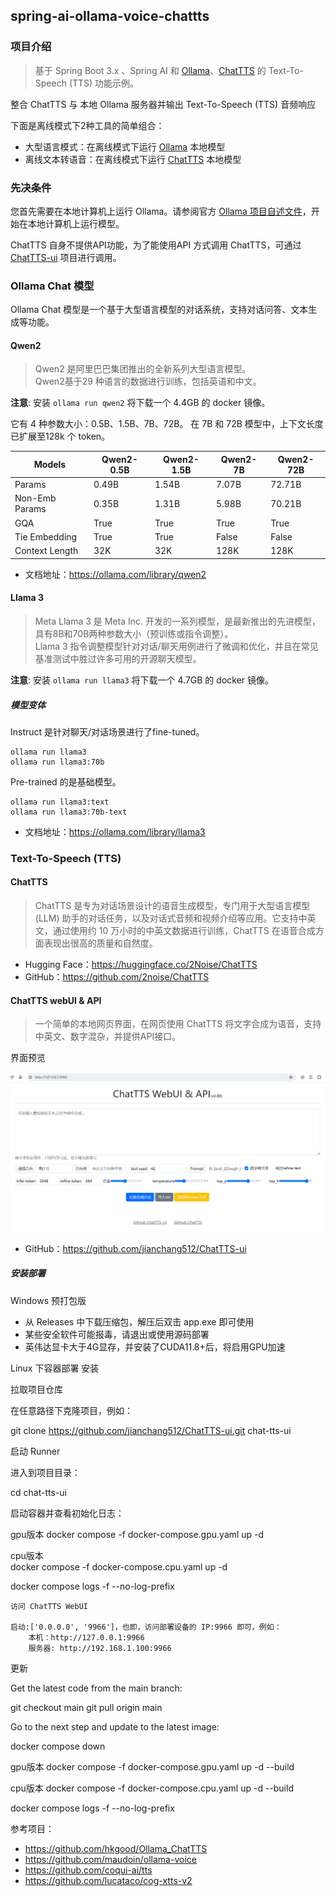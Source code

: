 ## spring-ai-ollama-voice-chattts

### 项目介绍

> 基于 Spring Boot 3.x 、Spring AI 和 [Ollama](https://ollama.com/)、[ChatTTS](https://chattts.com/) 的 Text-To-Speech (TTS) 功能示例。

整合 ChatTTS 与 本地 Ollama 服务器并输出 Text-To-Speech (TTS) 音频响应

下面是离线模式下2种工具的简单组合：

- 大型语言模式：在离线模式下运行 [Ollama](https://ollama.com/) 本地模型
- 离线文本转语音：在离线模式下运行 [ChatTTS](https://github.com/2noise/ChatTTS) 本地模型

### 先决条件

您首先需要在本地计算机上运行 Ollama。请参阅官方 [Ollama 项目自述文件](https://github.com/ollama/ollama "Ollama 项目自述文件")，开始在本地计算机上运行模型。

ChatTTS 自身不提供API功能，为了能使用API 方式调用 ChatTTS，可通过 [ChatTTS-ui](https://github.com/jianchang512/ChatTTS-ui) 项目进行调用。

### Ollama Chat 模型

Ollama Chat 模型是一个基于大型语言模型的对话系统，支持对话问答、文本生成等功能。

#### Qwen2

> Qwen2 是阿里巴巴集团推出的全新系列大型语言模型。<br/>
Qwen2基于29 种语言的数据进行训练，包括英语和中文。

**注意**: 安装 `ollama run qwen2` 将下载一个 4.4GB 的 docker 镜像。

它有 4 种参数大小：0.5B、1.5B、7B、72B。
在 7B 和 72B 模型中，上下文长度已扩展至128k 个 token。

| Models       | Qwen2-0.5B | Qwen2-1.5B | Qwen2-7B | Qwen2-72B |
|--------------|------------|------------|----------|-----------|
| Params       | 0.49B      | 1.54B      | 7.07B    | 72.71B    |
| Non-Emb Params | 0.35B    | 1.31B      | 5.98B    | 70.21B    |
| GQA          | True       | True       | True     | True      |
| Tie Embedding | True      | True       | False    | False     |
| Context Length | 32K      | 32K        | 128K     | 128K      |

- 文档地址：https://ollama.com/library/qwen2

#### Llama 3

> Meta Llama 3 是 Meta Inc. 开发的一系列模型，是最新推出的先进模型，具有8B和70B两种参数大小（预训练或指令调整）。<br/>
Llama 3 指令调整模型针对对话/聊天用例进行了微调和优化，并且在常见基准测试中胜过许多可用的开源聊天模型。

**注意**: 安装 `ollama run llama3` 将下载一个 4.7GB 的 docker 镜像。

##### 模型变体

Instruct 是针对聊天/对话场景进行了fine-tuned。

```shell
ollama run llama3
ollama run llama3:70b
```

Pre-trained 的是基础模型。

```shell
ollama run llama3:text
ollama run llama3:70b-text
```

- 文档地址：https://ollama.com/library/llama3

### Text-To-Speech (TTS)

#### ChatTTS

> ChatTTS 是专为对话场景设计的语音生成模型，专门用于大型语言模型 (LLM) 助手的对话任务，以及对话式音频和视频介绍等应用。它支持中英文，通过使用约 10 万小时的中英文数据进行训练，ChatTTS 在语音合成方面表现出很高的质量和自然度。

- Hugging Face：https://huggingface.co/2Noise/ChatTTS
- GitHub：https://github.com/2noise/ChatTTS

#### ChatTTS webUI & API

> 一个简单的本地网页界面，在网页使用 ChatTTS 将文字合成为语音，支持中英文、数字混杂，并提供API接口。

界面预览

![](./ChatTTS-ui.png)

- GitHub：https://github.com/jianchang512/ChatTTS-ui

##### 安装部署

Windows 预打包版

- 从 Releases 中下载压缩包，解压后双击 app.exe 即可使用
- 某些安全软件可能报毒，请退出或使用源码部署
- 英伟达显卡大于4G显存，并安装了CUDA11.8+后，将启用GPU加速

Linux 下容器部署
安装

拉取项目仓库

在任意路径下克隆项目，例如：

git clone https://github.com/jianchang512/ChatTTS-ui.git chat-tts-ui

启动 Runner

进入到项目目录：

cd chat-tts-ui

启动容器并查看初始化日志：

gpu版本
docker compose -f docker-compose.gpu.yaml up -d

cpu版本    
docker compose -f docker-compose.cpu.yaml up -d

docker compose logs -f --no-log-prefix

    访问 ChatTTS WebUI

    启动:['0.0.0.0', '9966']，也即，访问部署设备的 IP:9966 即可，例如：
        本机：http://127.0.0.1:9966
        服务器: http://192.168.1.100:9966

更新

Get the latest code from the main branch:

git checkout main
git pull origin main

Go to the next step and update to the latest image:

docker compose down

gpu版本
docker compose -f docker-compose.gpu.yaml up -d --build

cpu版本
docker compose -f docker-compose.cpu.yaml up -d --build

docker compose logs -f --no-log-prefix


参考项目：

- https://github.com/hkgood/Ollama_ChatTTS 
- https://github.com/maudoin/ollama-voice
- https://github.com/coqui-ai/tts
- https://github.com/lucataco/cog-xtts-v2
